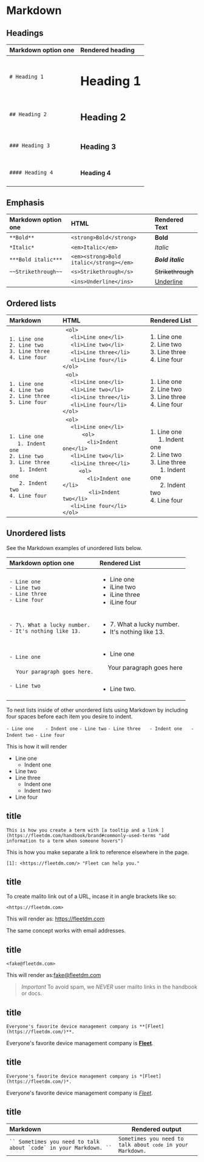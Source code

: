 # Markdown

## Headings

| Markdown option one | Rendered heading |
|:--------------------|:-----------------------------|
| `# Heading 1` | <h1>Heading 1</h1> 
| `## Heading 2` | <h2>Heading 2</h2>
| `### Heading 3` | <h3>Heading 3</h3>
| `#### Heading 4` | <h4>Heading 4</h4>

## Emphasis

| Markdown option one | HTML | Rendered Text |
|:--------------------|:-----------------------------|:-----------------------------|
| `**Bold**` | ```<strong>Bold</strong> ``` | <strong>Bold</strong> 
| `*Italic*` |  ```<em>Italic</em> ``` | <em>Italic</em>
| `***Bold italic***` | ```<em><strong>Bold italic</strong></em> ``` | <em><strong>Bold italic</strong></em>
| `~~Strikethrough~~` | ```<s>Strikethrough</s> ``` | <s>Strikethrough</s>
|  | `<ins>Underline</ins>` | <ins>Underline</ins>


## Ordered lists

| Markdown | HTML | Rendered List |
|:-------------  |:---------------------------|:-----------------------------|
| `1. Line one`  <br> `2. Line two`  <br> `3. Line three ` <br> `4. Line four`   |``` <ol>```<br>&nbsp;&nbsp;&nbsp;&nbsp;&nbsp;```<li>Line one</li>``` <br>&nbsp;&nbsp;&nbsp;&nbsp;&nbsp;```<li>Line two</li>``` <br>&nbsp;&nbsp;&nbsp;&nbsp;&nbsp;```<li>Line three</li>```  <br>&nbsp;&nbsp;&nbsp;&nbsp;&nbsp;```<li>Line four</li>``` <br> ```</ol>``` | 1. Line one  <br> 2. Line two  <br> 3. Line three  <br> 4. Line four|
| `1. Line one` <br> `4. Line two` <br> `2. Line three` <br> `5. Line four`| ``` <ol>```<br>&nbsp;&nbsp;&nbsp;&nbsp;&nbsp;```<li>Line one</li>``` <br>&nbsp;&nbsp;&nbsp;&nbsp;&nbsp;```<li>Line two</li>``` <br>&nbsp;&nbsp;&nbsp;&nbsp;&nbsp;```<li>Line three</li>``` <br>&nbsp;&nbsp;&nbsp;&nbsp;&nbsp;```<li>Line four</li>``` <br> ```</ol>``` | 1. Line one  <br> 2. Line two  <br> 3. Line three  <br> 4. Line four |
| `1. Line one` <br>&nbsp;&nbsp;&nbsp;&nbsp;&nbsp;`1. Indent one` <br> `2. Line two`  <br> `3. Line three` <br>&nbsp;&nbsp;&nbsp;&nbsp;&nbsp; `1. Indent one`<br>&nbsp;&nbsp;&nbsp;&nbsp;&nbsp; `2. Indent two` <br> `4. Line four`   |``` <ol>```<br>&nbsp;&nbsp;&nbsp;&nbsp;&nbsp;```<li>Line one</li>``` <br>&nbsp;&nbsp;&nbsp;&nbsp;&nbsp;&nbsp;&nbsp;&nbsp;&nbsp;&nbsp;``` <ol>``` <br>&nbsp;&nbsp;&nbsp;&nbsp;&nbsp;&nbsp;&nbsp;&nbsp;&nbsp;&nbsp;&nbsp;&nbsp;&nbsp;&nbsp;&nbsp;```<li>Indent one</li>```<br>&nbsp;&nbsp;&nbsp;&nbsp;&nbsp;```<li>Line two</li>``` <br>&nbsp;&nbsp;&nbsp;&nbsp;&nbsp;```<li>Line three</li>```<br>&nbsp;&nbsp;&nbsp;&nbsp;&nbsp;&nbsp;&nbsp;&nbsp;&nbsp;&nbsp;```<ol>```<br>&nbsp;&nbsp;&nbsp;&nbsp;&nbsp;&nbsp;&nbsp;&nbsp;&nbsp;&nbsp;&nbsp;&nbsp;&nbsp;&nbsp;&nbsp;```<li>Indent one </li>```<br>&nbsp;&nbsp;&nbsp;&nbsp;&nbsp;&nbsp;&nbsp;&nbsp;&nbsp;&nbsp;&nbsp;&nbsp;&nbsp;&nbsp;&nbsp; ```<li>Indent two</li>```<br>&nbsp;&nbsp;&nbsp;&nbsp;&nbsp;```<li>Line four</li>``` <br> ```</ol>``` | 1. Line one<br>&nbsp;&nbsp;&nbsp;&nbsp;&nbsp;1. Indent one <br> 2. Line two  <br> 3. Line three <br>&nbsp;&nbsp;&nbsp;&nbsp;&nbsp; 1. Indent one<br>&nbsp;&nbsp;&nbsp;&nbsp;&nbsp; 2. Indent two <br> 4. Line four  |

## Unordered lists

See the Markdown examples of unordered lists below.

| Markdown option one | Rendered List&nbsp;&nbsp;&nbsp;&nbsp;&nbsp;&nbsp;&nbsp;&nbsp;&nbsp;&nbsp;&nbsp;&nbsp;&nbsp;&nbsp;&nbsp;&nbsp;&nbsp;&nbsp;&nbsp;&nbsp;|
|:-------------  |:--------------------------------------------|
| `- Line one`  <br> `- Line two`  <br> `- Line three ` <br> `- Line four` | <ul><li>Line one</li><li>iLine two</li><li>iLine three</li><li>iLine four</li></ul> |
| `- 7\. What a lucky number.`  <br> `- It's nothing like 13.` |  <ul><li> 7\. What a lucky number.  </li><li> It's nothing like 13. </li></ul> |
|`- Line one`  <br><br> &nbsp;&nbsp;&nbsp;&nbsp;`Your paragraph goes here.`  <br><br>   `- Line two` | <ul><li> Line one  </li></ul> &nbsp;&nbsp;&nbsp;&nbsp; Your paragraph goes here <br> <br><ul><li> Line two. </li></ul> |


To nest lists inside of other unordered lists using Markdown by including four spaces before each item you desire to indent.

`- Line one `
   &nbsp;&nbsp;&nbsp;&nbsp; `- Indent one`
`- Line two`
`- Line three`
   &nbsp;&nbsp;&nbsp;&nbsp; `- Indent one`
  &nbsp;&nbsp;&nbsp;&nbsp;  `- Indent two`
`- Line four`

This is how it will render 

- Line one 
    - Indent one
- Line two
- Line three
    - Indent one
    - Indent two
- Line four

## title

`This is how you create a term with [a tooltip and a link ](https://fleetdm.com/handbook/brand#commonly-used-terms "add information to a term when someone hovers")`

This is how you make separate a link to reference elsewhere in the page.

`[1]: <https://fleetdm.com/> "Fleet can help you."`

## title

To create malito link out of a URL, incase it in angle brackets like so:

`<https://fleetdm.com>`

This will render as: <https://fleetdm.com>

The same concept works with email addresses.

## title

`<fake@fleetdm.com>`

This will render as:<fake@fleetdm.com>

> *Important* To avoid spam, we *NEVER* user mailto links in the handbook or docs.

## title

`Everyone's favorite device management company is **[Fleet](https://fleetdm.com/)**.`

Everyone's favorite device management company is **[Fleet](https://fleetdm.com/)**.

## title

`Everyone's favorite device management company is *[Fleet](https://fleetdm.com/)*.`

Everyone's favorite device management company is *[Fleet](https://fleetdm.com/)*.

## title

| Markdown | Rendered output |
|:-----------|------------------|
|```` `` Sometimes you need to talk about `code` in your Markdown. `` ````| <code>Sometimes you need to talk about `code` in your Markdown.</code> |

<meta name="maintainedBy" value="mike-j-thomas">
<meta name="title" value="Markdown">
